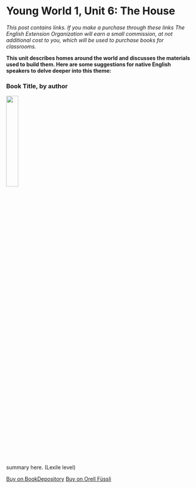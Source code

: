 # Young World 1, Unit 6: The House
*This post contains links. If you make a purchase through these links The English Extension Organization will earn a small commission, at not additional cost to you, which will be used to purchase books for classrooms.*

**This unit describes homes around the world and discusses the materials used to build them.  Here are some suggestions for native English speakers to delve deeper into this theme:**

### Book Title, by author

<img src="https://imgur.com/pV4cOFG.png" width="25%" />

summary here. (Lexile level)

<a href="https://www.bookdepository.com/Time-Villains-Victor-Pineiro/9781728245744?ref=grid-view&qid=1673795499563&sr=1-1" rel="nofollow"> Buy on BookDepository</a> 
<a href="https://www.orellfuessli.ch/shop/home/artikeldetails/A1059707722" rel="nofollow"> Buy on Orell Füssli</a>
<!--stackedit_data:
eyJoaXN0b3J5IjpbMzYwODUxMDc1LC04OTE4ODQ4OTNdfQ==
-->